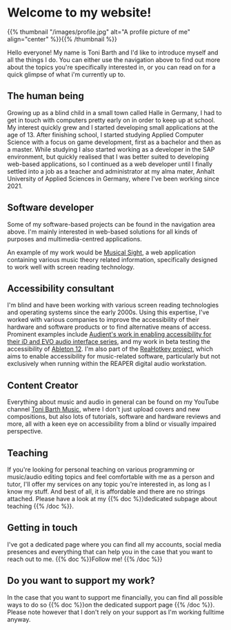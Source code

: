 <!--
.. title: Welcome
.. slug: index
.. date: 2022-11-23 16:41:04 UTC+01:00
.. tags: 
.. category: 
.. link: 
.. description: 
.. type: text
-->

# Welcome to my website!

{{% thumbnail "/images/profile.jpg" alt="A profile picture of me" align="center" %}}{{% /thumbnail %}}

Hello everyone! My name is Toni Barth and I'd like to introduce myself and all the things I do. You can either use the navigation above to find out more about the topics you're specifically interested in, or you can read on for a quick glimpse of what i'm currently up to.

## The human being

Growing up as a blind child in a small town called Halle in Germany, I had to get in touch with computers pretty early on in order to keep up at school. My interest quickly grew and I started developing small applications at the age of 13. After finishing school, I started studying Applied Computer Science with a focus on game development, first as a bachelor and then as a master. While studying I also started working as a developer in the SAP environment, but quickly realised that I was better suited to developing web-based applications, so I continued as a web developer until I finally settled into a job as a teacher and administrator at my alma mater, Anhalt University of Applied Sciences in Germany, where I've been working since 2021.

## Software developer

Some of my software-based projects can be found in the navigation area above. I'm mainly interested in web-based solutions for all kinds of purposes and multimedia-centred applications. 

An example of my work would be [Musical Sight](https://timtam.github.io/musicalsight), a web application containing various music theory related information, specifically designed to work well with screen reading technology.

## Accessibility consultant

I'm blind and have been working with various screen reading technologies and operating systems since the early 2000s. Using this expertise, I've worked with various companies to improve the accessibility of their hardware and software products or to find alternative means of access. 
Prominent examples include [Audient's work in enabling accessibility for their iD and EVO audio interface series](https://audient.com/2023/08/14/accessibility-app/), and my work in beta testing the accessibility of [Ableton 12](https://www.ableton.com/en/).
I'm also part of the [ReaHotkey project](https://github.com/MatejGolian/ReaHotkey), which aims to enable accessibility for music-related software, particularly but not exclusively when running within the REAPER digital audio workstation.

## Content Creator

Everything about music and audio in general can be found on my YouTube channel [Toni Barth Music](https://www.youtube.com/@tonibarthmusic), where I don't just upload covers and new compositions, but also lots of tutorials, software and hardware reviews and more, all with a keen eye on accessibility from a blind or visually impaired perspective.

## Teaching

If you're looking for personal teaching on various programming or music/audio editing topics and feel comfortable with me as a person and tutor, I'll offer my services on any topic you're interested in, as long as I know my stuff. And best of all, it is affordable and there are no strings attached. Please have a look at my {{% doc %}}dedicated subpage about teaching <teaching>{{% /doc %}}.

## Getting in touch

I've got a dedicated page where you can find all my accounts, social media presences and everything that can help you in the case that you want to reach out to me. {{% doc %}}Follow me! <contact>{{% /doc %}}

## Do you want to support my work?

In the case that you want to support me financially, you can find all possible ways to do so {{% doc %}}on the dedicated support page <support>{{% /doc %}}. Please note however that I don't rely on your support as I'm working fulltime anyway.
